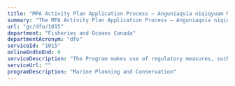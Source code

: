 ```yaml
---
title: "MPA Activity Plan Application Process – Anguniaqvia niqiqyuam MPA"
summary: "The MPA Activity Plan Application Process – Anguniaqvia niqiqyuam MPA service from Fisheries and Oceans Canada is not available end-to-end online, according to the GC Service Inventory."
url: "gc/dfo/1015"
department: "Fisheries and Oceans Canada"
departmentAcronym: "dfo"
serviceId: "1015"
onlineEndtoEnd: 0
serviceDescription: "The Program makes use of regulatory measures, such as Marine Protected Areas (MPAs) Regulations in which  prohibitions and allowed activities are detailed, to conserve and sustainably manage marine ecosystems. Activity plans must be submitted to the relevant DFO Regional authority for specific activities, to ensure human activities within the MPA are compliant and consistent with the regulation and objectives of the MPA."
serviceUrl: ""
programDescription: "Marine Planning and Conservation"
---
```

